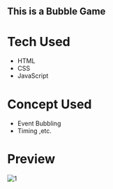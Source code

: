 ## This is a Bubble Game

# Tech Used
   - HTML
   - CSS
   - JavaScript

# Concept Used
   - Event Bubbling
   - Timing ,etc.


# Preview

![1](https://github.com/SankalpHaritash21/Bubble_Game/assets/110713125/931c89b8-8ab8-4512-9edd-447d663d26b2)

   
